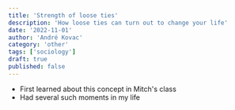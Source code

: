```yaml
---
title: 'Strength of loose ties'
description: 'How loose ties can turn out to change your life'
date: '2022-11-01'
author: 'André Kovac'
category: 'other'
tags: ['sociology']
draft: true
published: false
---
```


- First learned about this concept in Mitch's class
- Had several such moments in my life
